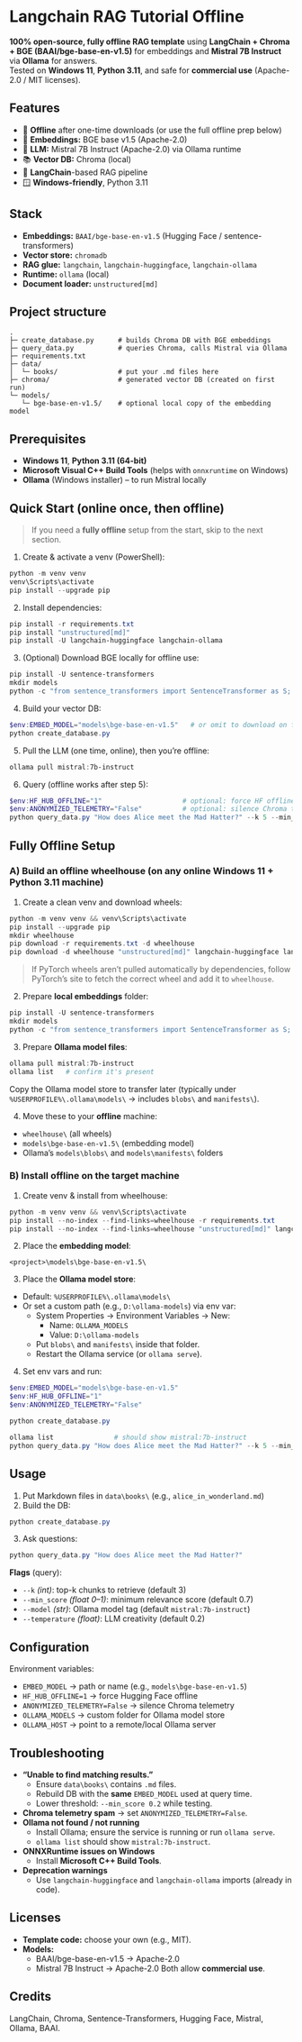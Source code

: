 # Langchain RAG Tutorial Offline

**100% open-source, fully offline RAG template** using **LangChain + Chroma + BGE (BAAI/bge-base-en-v1.5)** for embeddings and **Mistral 7B Instruct** via **Ollama** for answers.  
Tested on **Windows 11**, **Python 3.11**, and safe for **commercial use** (Apache-2.0 / MIT licenses).

## Features
- 🔌 **Offline** after one-time downloads (or use the full offline prep below)
- 🧠 **Embeddings:** BGE base v1.5 (Apache-2.0)
- 💬 **LLM:** Mistral 7B Instruct (Apache-2.0) via Ollama runtime
- 📚 **Vector DB:** Chroma (local)
- 🧱 **LangChain**-based RAG pipeline
- 🪟 **Windows-friendly**, Python 3.11

## Stack
- **Embeddings:** `BAAI/bge-base-en-v1.5` (Hugging Face / sentence-transformers)
- **Vector store:** `chromadb`
- **RAG glue:** `langchain`, `langchain-huggingface`, `langchain-ollama`
- **Runtime:** `ollama` (local)
- **Document loader:** `unstructured[md]`

## Project structure
```
.
├─ create_database.py      # builds Chroma DB with BGE embeddings
├─ query_data.py           # queries Chroma, calls Mistral via Ollama
├─ requirements.txt
├─ data/
│  └─ books/               # put your .md files here
├─ chroma/                 # generated vector DB (created on first run)
└─ models/
   └─ bge-base-en-v1.5/    # optional local copy of the embedding model
```

## Prerequisites
- **Windows 11**, **Python 3.11 (64-bit)**
- **Microsoft Visual C++ Build Tools** (helps with `onnxruntime` on Windows)
- **Ollama** (Windows installer) – to run Mistral locally

## Quick Start (online once, then offline)
> If you need a **fully offline** setup from the start, skip to the next section.

1) Create & activate a venv (PowerShell):
```powershell
python -m venv venv
venv\Scripts\activate
pip install --upgrade pip
```

2) Install dependencies:
```powershell
pip install -r requirements.txt
pip install "unstructured[md]"
pip install -U langchain-huggingface langchain-ollama
```

3) (Optional) Download BGE locally for offline use:
```powershell
pip install -U sentence-transformers
mkdir models
python -c "from sentence_transformers import SentenceTransformer as S; S('BAAI/bge-base-en-v1.5').save(r'models\bge-base-en-v1.5')"
```

4) Build your vector DB:
```powershell
$env:EMBED_MODEL="models\bge-base-en-v1.5"   # or omit to download on first run
python create_database.py
```

5) Pull the LLM (one time, online), then you’re offline:
```powershell
ollama pull mistral:7b-instruct
```

6) Query (offline works after step 5):
```powershell
$env:HF_HUB_OFFLINE="1"                    # optional: force HF offline
$env:ANONYMIZED_TELEMETRY="False"          # optional: silence Chroma telemetry
python query_data.py "How does Alice meet the Mad Hatter?" --k 5 --min_score 0.2
```

## Fully Offline Setup

### A) Build an offline wheelhouse (on any **online** Windows 11 + Python 3.11 machine)
1) Create a clean venv and download wheels:
```powershell
python -m venv venv && venv\Scripts\activate
pip install --upgrade pip
mkdir wheelhouse
pip download -r requirements.txt -d wheelhouse
pip download -d wheelhouse "unstructured[md]" langchain-huggingface langchain-ollama
```

> If PyTorch wheels aren’t pulled automatically by dependencies, follow PyTorch’s site to fetch the correct wheel and add it to `wheelhouse`.

2) Prepare **local embeddings** folder:
```powershell
pip install -U sentence-transformers
mkdir models
python -c "from sentence_transformers import SentenceTransformer as S; S('BAAI/bge-base-en-v1.5').save(r'models\bge-base-en-v1.5')"
```

3) Prepare **Ollama model files**:
```powershell
ollama pull mistral:7b-instruct
ollama list   # confirm it's present
```
Copy the Ollama model store to transfer later (typically under `%USERPROFILE%\.ollama\models\` → includes `blobs\` and `manifests\`).

4) Move these to your **offline** machine:
- `wheelhouse\` (all wheels)
- `models\bge-base-en-v1.5\` (embedding model)
- Ollama’s `models\blobs\` and `models\manifests\` folders

### B) Install **offline** on the target machine
1) Create venv & install from wheelhouse:
```powershell
python -m venv venv && venv\Scripts\activate
pip install --no-index --find-links=wheelhouse -r requirements.txt
pip install --no-index --find-links=wheelhouse "unstructured[md]" langchain-huggingface langchain-ollama
```

2) Place the **embedding model**:
```
<project>\models\bge-base-en-v1.5\
```

3) Place the **Ollama model store**:
- Default: `%USERPROFILE%\.ollama\models\`
- Or set a custom path (e.g., `D:\ollama-models`) via env var:
  - System Properties → Environment Variables → New:
    - Name: `OLLAMA_MODELS`
    - Value: `D:\ollama-models`
  - Put `blobs\` and `manifests\` inside that folder.
  - Restart the Ollama service (or `ollama serve`).

4) Set env vars and run:
```powershell
$env:EMBED_MODEL="models\bge-base-en-v1.5"
$env:HF_HUB_OFFLINE="1"
$env:ANONYMIZED_TELEMETRY="False"

python create_database.py

ollama list               # should show mistral:7b-instruct
python query_data.py "How does Alice meet the Mad Hatter?" --k 5 --min_score 0.2
```

## Usage
1) Put Markdown files in `data\books\` (e.g., `alice_in_wonderland.md`)
2) Build the DB:
```powershell
python create_database.py
```
3) Ask questions:
```powershell
python query_data.py "How does Alice meet the Mad Hatter?"
```

**Flags** (query):
- `--k` *(int)*: top-k chunks to retrieve (default 3)
- `--min_score` *(float 0–1)*: minimum relevance score (default 0.7)
- `--model` *(str)*: Ollama model tag (default `mistral:7b-instruct`)
- `--temperature` *(float)*: LLM creativity (default 0.2)

## Configuration
Environment variables:
- `EMBED_MODEL` → path or name (e.g., `models\bge-base-en-v1.5`)
- `HF_HUB_OFFLINE=1` → force Hugging Face offline
- `ANONYMIZED_TELEMETRY=False` → silence Chroma telemetry
- `OLLAMA_MODELS` → custom folder for Ollama model store
- `OLLAMA_HOST` → point to a remote/local Ollama server

## Troubleshooting
- **“Unable to find matching results.”**
  - Ensure `data\books\` contains `.md` files.
  - Rebuild DB with the **same** `EMBED_MODEL` used at query time.
  - Lower threshold: `--min_score 0.2` while testing.
- **Chroma telemetry spam** → set `ANONYMIZED_TELEMETRY=False`.
- **Ollama not found / not running**
  - Install Ollama; ensure the service is running or run `ollama serve`.
  - `ollama list` should show `mistral:7b-instruct`.
- **ONNXRuntime issues on Windows**
  - Install **Microsoft C++ Build Tools**.
- **Deprecation warnings**
  - Use `langchain-huggingface` and `langchain-ollama` imports (already in code).

## Licenses
- **Template code:** choose your own (e.g., MIT).
- **Models:**
  - BAAI/bge-base-en-v1.5 → Apache-2.0
  - Mistral 7B Instruct → Apache-2.0
Both allow **commercial use**.

## Credits
LangChain, Chroma, Sentence-Transformers, Hugging Face, Mistral, Ollama, BAAI.
